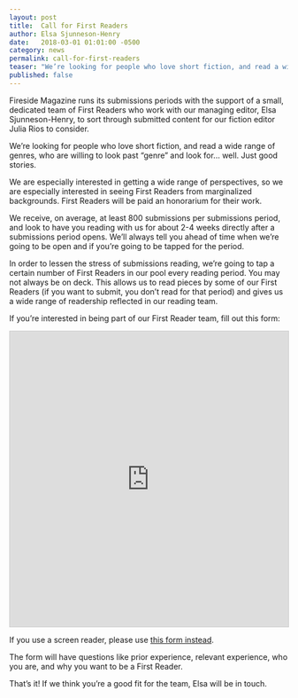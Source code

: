 ```yaml
---
layout: post
title:  Call for First Readers
author: Elsa Sjunneson-Henry
date:   2018-03-01 01:01:00 -0500
category: news
permalink: call-for-first-readers
teaser: "We’re looking for people who love short fiction, and read a wide range of genres, who are willing to look past “genre” and look for... well. Just good stories."
published: false
---
```


Fireside Magazine runs its submissions periods with the support of a small, dedicated team of First Readers who work with our managing editor, Elsa Sjunneson-Henry, to sort through submitted content for our fiction editor Julia Rios to consider.

We’re looking for people who love short fiction, and read a wide range of genres, who are willing to look past “genre” and look for... well. Just good stories.

We are especially interested in getting a wide range of perspectives, so we are especially interested in seeing First Readers from marginalized backgrounds. First Readers will be paid an honorarium for their work.

We receive, on average, at least 800 submissions per submissions period, and look to have you reading with us for about 2-4 weeks directly after a submissions period opens. We’ll always tell you ahead of time when we’re going to be open and if you’re going to be tapped for the period.

In order to lessen the stress of submissions reading, we’re going to tap a certain number of First Readers in our pool every reading period. You may not always be on deck. This allows us to read pieces by some of our First Readers (if you want to submit, you don’t read for that period) and gives us a wide range of readership reflected in our reading team.

If you’re interested in being part of our First Reader team, fill out this form:

<iframe class="airtable-embed" src="https://airtable.com/embed/shrecRRhKkfRhciEs?backgroundColor=red" frameborder="0" onmousewheel="" width="100%" height="533" style="background: transparent; border: 1px solid #ccc;"></iframe>

If you use a screen reader, please use [this form instead](https://goo.gl/forms/GizYIt5VhlhiYFdA2).

The form will have questions like prior experience, relevant experience, who you are, and why you want to be a First Reader.

That’s it! If we think you’re a good fit for the team, Elsa will be in touch.
